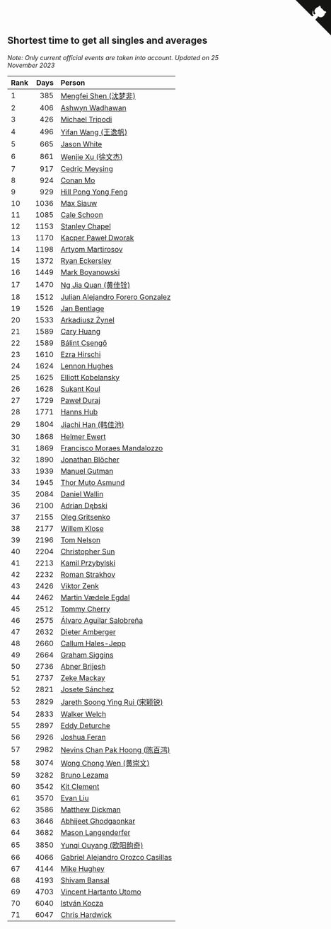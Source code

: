 ## Shortest time to get all singles and averages

*Note: Only current official events are taken into account.*
*Updated on 25 November 2023*

| Rank | Days | Person |
| :--- | ---: | :--- |
| 1 | 385 | [Mengfei Shen (沈梦非)](https://www.worldcubeassociation.org/persons/2018SHEN07) |
| 2 | 406 | [Ashwyn Wadhawan](https://www.worldcubeassociation.org/persons/2022WADH02) |
| 3 | 426 | [Michael Tripodi](https://www.worldcubeassociation.org/persons/2021TRIP01) |
| 4 | 496 | [Yifan Wang (王逸帆)](https://www.worldcubeassociation.org/persons/2017WANY29) |
| 5 | 665 | [Jason White](https://www.worldcubeassociation.org/persons/2016WHIT16) |
| 6 | 861 | [Wenjie Xu (徐文杰)](https://www.worldcubeassociation.org/persons/2016XUWE02) |
| 7 | 917 | [Cedric Meysing](https://www.worldcubeassociation.org/persons/2017MEYS02) |
| 8 | 924 | [Conan Mo](https://www.worldcubeassociation.org/persons/2020MOCO01) |
| 9 | 929 | [Hill Pong Yong Feng](https://www.worldcubeassociation.org/persons/2017FENG10) |
| 10 | 1036 | [Max Siauw](https://www.worldcubeassociation.org/persons/2017SIAU02) |
| 11 | 1085 | [Cale Schoon](https://www.worldcubeassociation.org/persons/2014SCHO02) |
| 12 | 1153 | [Stanley Chapel](https://www.worldcubeassociation.org/persons/2016CHAP04) |
| 13 | 1170 | [Kacper Paweł Dworak](https://www.worldcubeassociation.org/persons/2020DWOR01) |
| 14 | 1198 | [Artyom Martirosov](https://www.worldcubeassociation.org/persons/2016MART29) |
| 15 | 1372 | [Ryan Eckersley](https://www.worldcubeassociation.org/persons/2019ECKE02) |
| 16 | 1449 | [Mark Boyanowski](https://www.worldcubeassociation.org/persons/2014BOYA01) |
| 17 | 1470 | [Ng Jia Quan (黄佳铨)](https://www.worldcubeassociation.org/persons/2015QUAN03) |
| 18 | 1512 | [Julian Alejandro Forero Gonzalez](https://www.worldcubeassociation.org/persons/2018GONZ30) |
| 19 | 1526 | [Jan Bentlage](https://www.worldcubeassociation.org/persons/2010BENT01) |
| 20 | 1533 | [Arkadiusz Żynel](https://www.worldcubeassociation.org/persons/2018ZYNE01) |
| 21 | 1589 | [Cary Huang](https://www.worldcubeassociation.org/persons/2015HUAN48) |
| 22 | 1589 | [Bálint Csengő](https://www.worldcubeassociation.org/persons/2019CSEN01) |
| 23 | 1610 | [Ezra Hirschi](https://www.worldcubeassociation.org/persons/2019HIRS01) |
| 24 | 1624 | [Lennon Hughes](https://www.worldcubeassociation.org/persons/2017HUGH04) |
| 25 | 1625 | [Elliott Kobelansky](https://www.worldcubeassociation.org/persons/2019KOBE03) |
| 26 | 1628 | [Sukant Koul](https://www.worldcubeassociation.org/persons/2014KOUL01) |
| 27 | 1729 | [Paweł Duraj](https://www.worldcubeassociation.org/persons/2016DURA09) |
| 28 | 1771 | [Hanns Hub](https://www.worldcubeassociation.org/persons/2013HUBH01) |
| 29 | 1804 | [Jiachi Han (韩佳池)](https://www.worldcubeassociation.org/persons/2014HANJ02) |
| 30 | 1868 | [Helmer Ewert](https://www.worldcubeassociation.org/persons/2015EWER01) |
| 31 | 1869 | [Francisco Moraes Mandalozzo](https://www.worldcubeassociation.org/persons/2017MAND13) |
| 32 | 1890 | [Jonathan Blöcher](https://www.worldcubeassociation.org/persons/2018BLOC01) |
| 33 | 1939 | [Manuel Gutman](https://www.worldcubeassociation.org/persons/2017GUTM01) |
| 34 | 1945 | [Thor Muto Asmund](https://www.worldcubeassociation.org/persons/2017ASMU01) |
| 35 | 2084 | [Daniel Wallin](https://www.worldcubeassociation.org/persons/2013WALL03) |
| 36 | 2100 | [Adrian Dębski](https://www.worldcubeassociation.org/persons/2017DEBS01) |
| 37 | 2155 | [Oleg Gritsenko](https://www.worldcubeassociation.org/persons/2011GRIT01) |
| 38 | 2177 | [Willem Klose](https://www.worldcubeassociation.org/persons/2017KLOS01) |
| 39 | 2196 | [Tom Nelson](https://www.worldcubeassociation.org/persons/2013NELS01) |
| 40 | 2204 | [Christopher Sun](https://www.worldcubeassociation.org/persons/2017SUNC02) |
| 41 | 2213 | [Kamil Przybylski](https://www.worldcubeassociation.org/persons/2016PRZY01) |
| 42 | 2232 | [Roman Strakhov](https://www.worldcubeassociation.org/persons/2012STRA02) |
| 43 | 2426 | [Viktor Zenk](https://www.worldcubeassociation.org/persons/2016ZENK01) |
| 44 | 2462 | [Martin Vædele Egdal](https://www.worldcubeassociation.org/persons/2013EGDA02) |
| 45 | 2512 | [Tommy Cherry](https://www.worldcubeassociation.org/persons/2015CHER07) |
| 46 | 2575 | [Álvaro Aguilar Salobreña](https://www.worldcubeassociation.org/persons/2015SALO01) |
| 47 | 2632 | [Dieter Amberger](https://www.worldcubeassociation.org/persons/2016AMBE02) |
| 48 | 2660 | [Callum Hales-Jepp](https://www.worldcubeassociation.org/persons/2012HALE01) |
| 49 | 2664 | [Graham Siggins](https://www.worldcubeassociation.org/persons/2016SIGG01) |
| 50 | 2736 | [Abner Brijesh](https://www.worldcubeassociation.org/persons/2016BRIJ01) |
| 51 | 2737 | [Zeke Mackay](https://www.worldcubeassociation.org/persons/2015MACK06) |
| 52 | 2821 | [Josete Sánchez](https://www.worldcubeassociation.org/persons/2015SANC18) |
| 53 | 2829 | [Jareth Soong Ying Rui (宋颖锐)](https://www.worldcubeassociation.org/persons/2016SOON01) |
| 54 | 2833 | [Walker Welch](https://www.worldcubeassociation.org/persons/2011WELC01) |
| 55 | 2897 | [Eddy Deturche](https://www.worldcubeassociation.org/persons/2014DETU01) |
| 56 | 2926 | [Joshua Feran](https://www.worldcubeassociation.org/persons/2011FERA01) |
| 57 | 2982 | [Nevins Chan Pak Hoong (陈百鸿)](https://www.worldcubeassociation.org/persons/2010CHAN20) |
| 58 | 3074 | [Wong Chong Wen (黄崇文)](https://www.worldcubeassociation.org/persons/2014WENW01) |
| 59 | 3282 | [Bruno Lezama](https://www.worldcubeassociation.org/persons/2014LEZA02) |
| 60 | 3542 | [Kit Clement](https://www.worldcubeassociation.org/persons/2008CLEM01) |
| 61 | 3570 | [Evan Liu](https://www.worldcubeassociation.org/persons/2009LIUE01) |
| 62 | 3586 | [Matthew Dickman](https://www.worldcubeassociation.org/persons/2013DICK01) |
| 63 | 3646 | [Abhijeet Ghodgaonkar](https://www.worldcubeassociation.org/persons/2013GHOD01) |
| 64 | 3682 | [Mason Langenderfer](https://www.worldcubeassociation.org/persons/2013LANG03) |
| 65 | 3850 | [Yunqi Ouyang (欧阳韵奇)](https://www.worldcubeassociation.org/persons/2007YUNQ01) |
| 66 | 4066 | [Gabriel Alejandro Orozco Casillas](https://www.worldcubeassociation.org/persons/2008CASI01) |
| 67 | 4144 | [Mike Hughey](https://www.worldcubeassociation.org/persons/2007HUGH01) |
| 68 | 4193 | [Shivam Bansal](https://www.worldcubeassociation.org/persons/2011BANS02) |
| 69 | 4703 | [Vincent Hartanto Utomo](https://www.worldcubeassociation.org/persons/2010UTOM01) |
| 70 | 6040 | [István Kocza](https://www.worldcubeassociation.org/persons/2005KOCZ01) |
| 71 | 6047 | [Chris Hardwick](https://www.worldcubeassociation.org/persons/2003HARD01) |


<a href="https://github.com/JustinTimeCuber/wca_statistics" class="github-corner" aria-label="View source on Github"><svg width="80" height="80" viewBox="0 0 250 250" style="fill:#151513; color:#fff; position: absolute; top: 0; border: 0; right: 0;" aria-hidden="true"><path d="M0,0 L115,115 L130,115 L142,142 L250,250 L250,0 Z"></path><path d="M128.3,109.0 C113.8,99.7 119.0,89.6 119.0,89.6 C122.0,82.7 120.5,78.6 120.5,78.6 C119.2,72.0 123.4,76.3 123.4,76.3 C127.3,80.9 125.5,87.3 125.5,87.3 C122.9,97.6 130.6,101.9 134.4,103.2" fill="currentColor" style="transform-origin: 130px 106px;" class="octo-arm"></path><path d="M115.0,115.0 C114.9,115.1 118.7,116.5 119.8,115.4 L133.7,101.6 C136.9,99.2 139.9,98.4 142.2,98.6 C133.8,88.0 127.5,74.4 143.8,58.0 C148.5,53.4 154.0,51.2 159.7,51.0 C160.3,49.4 163.2,43.6 171.4,40.1 C171.4,40.1 176.1,42.5 178.8,56.2 C183.1,58.6 187.2,61.8 190.9,65.4 C194.5,69.0 197.7,73.2 200.1,77.6 C213.8,80.2 216.3,84.9 216.3,84.9 C212.7,93.1 206.9,96.0 205.4,96.6 C205.1,102.4 203.0,107.8 198.3,112.5 C181.9,128.9 168.3,122.5 157.7,114.1 C157.9,116.9 156.7,120.9 152.7,124.9 L141.0,136.5 C139.8,137.7 141.6,141.9 141.8,141.8 Z" fill="currentColor" class="octo-body"></path></svg></a><style>.github-corner:hover .octo-arm{animation:octocat-wave 560ms ease-in-out}@keyframes octocat-wave{0%,100%{transform:rotate(0)}20%,60%{transform:rotate(-25deg)}40%,80%{transform:rotate(10deg)}}@media (max-width:500px){.github-corner:hover .octo-arm{animation:none}.github-corner .octo-arm{animation:octocat-wave 560ms ease-in-out}}</style>
